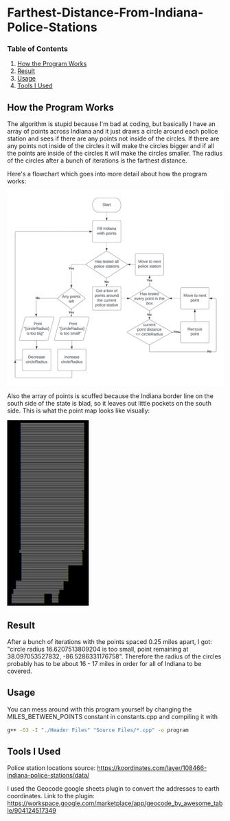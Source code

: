 # Farthest-Distance-From-Indiana-Police-Stations

### Table of Contents  
1. [How the Program Works](#How-the-Program-Works)  
2. [Result](#Result)
3. [Usage](#Usage)
4. [Tools I Used](#Tools-I-Used)



## How the Program Works

The algorithm is stupid because I'm bad at coding, but basically I have an array of points across Indiana and it just draws a circle around each police station and sees if there are any points not inside of the circles. If there are any points not inside of the circles it will make the circles bigger and if all the points are inside of the circles it will make the circles smaller. The radius of the circles after a bunch of iterations is the farthest distance.

Here's a flowchart which goes into more detail about how the program works:

![Flowchart](flowchart.png)

Also the array of points is scuffed because the Indiana border line on the south side of the state is blad, so it leaves out little pockets on the south side. This is what the point map looks like visually:

![Indiana Point Map](indiana-point-map.png)



## Result

After a bunch of iterations with the points spaced 0.25 miles apart, I got:
"circle radius 16.6207513809204 is too small, point remaining at 38.097053527832, -86.5286331176758".
Therefore the radius of the circles probably has to be about 16 - 17 miles in order for all of Indiana to be covered.



## Usage

You can mess around with this program yourself by changing the MILES_BETWEEN_POINTS constant in constants.cpp and compiling it with
```sh
g++ -O3 -I "./Header Files" "Source Files/*.cpp" -o program
```



## Tools I Used

Police station locations source: https://koordinates.com/layer/108466-indiana-police-stations/data/

I used the Geocode google sheets plugin to convert the addresses to earth coordinates. Link to the plugin: https://workspace.google.com/marketplace/app/geocode_by_awesome_table/904124517349
